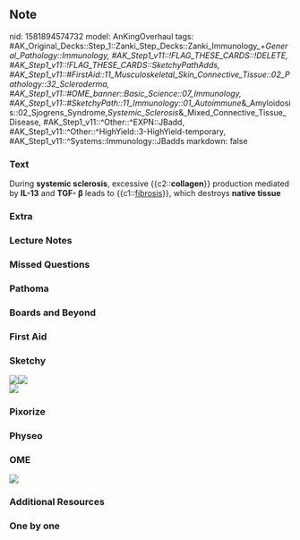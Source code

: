 ## Note
nid: 1581894574732
model: AnKingOverhaul
tags: #AK_Original_Decks::Step_1::Zanki_Step_Decks::Zanki_Immunology_+_General_Pathology::Immunology, #AK_Step1_v11::!FLAG_THESE_CARDS::!DELETE, #AK_Step1_v11::!FLAG_THESE_CARDS::SketchyPathAdds, #AK_Step1_v11::#FirstAid::11_Musculoskeletal_Skin_Connective_Tissue::02_Pathology::32_Scleroderma, #AK_Step1_v11::#OME_banner::Basic_Science::07_Immunology, #AK_Step1_v11::#SketchyPath::11_Immunology::01_Autoimmune_&_Amyloidosis::02_Sjogrens_Syndrome,_Systemic_Sclerosis_&_Mixed_Connective_Tissue_Disease, #AK_Step1_v11::^Other::^EXPN::JBadd, #AK_Step1_v11::^Other::^HighYield::3-HighYield-temporary, #AK_Step1_v11::^Systems::Immunology::JBadds
markdown: false

### Text
During <b>systemic sclerosis</b>, excessive {{c2::<b>collagen</b>}}
production mediated by <b>IL-13</b> and <b>TGF- β</b> leads to
{{c1::<u>fibrosis</u>}}, which destroys <b>native tissue</b>

### Extra


### Lecture Notes


### Missed Questions


### Pathoma


### Boards and Beyond


### First Aid


### Sketchy
<div><img src=
"Screen%20Shot%202020-02-16%20at%206.12.05%20PM.JPG"><img src=
"Screen%20Shot%202020-02-16%20at%206.12.13%20PM.JPG"></div><img src="Zoverall%20picture%20(87)_1566160514431.JPG">

### Pixorize


### Physeo


### OME
<div class="ome-widget">
  <a href=
  "https://onlinemeded.org/spa/immunology?ref=anki"><img src=
  "_OME_AnkiFlashcards_Topic_3.png"></a>
</div>

### Additional Resources


### One by one

